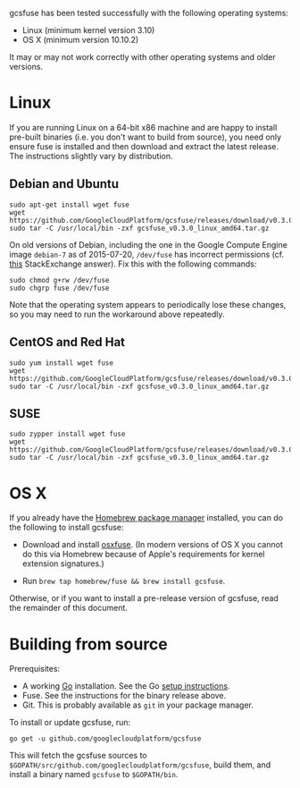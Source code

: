 
gcsfuse has been tested successfully with the following operating systems:

*   Linux (minimum kernel version 3.10)
*   OS X (minimum version 10.10.2)

It may or may not work correctly with other operating systems and older versions.


# Linux

If you are running Linux on a 64-bit x86 machine and are happy to install
pre-built binaries (i.e. you don't want to build from source), you need only
ensure fuse is installed and then download and extract the latest release. The
instructions slightly vary by distribution.

## Debian and Ubuntu

    sudo apt-get install wget fuse
    wget https://github.com/GoogleCloudPlatform/gcsfuse/releases/download/v0.3.0/gcsfuse_v0.3.0_linux_amd64.tar.gz
    sudo tar -C /usr/local/bin -zxf gcsfuse_v0.3.0_linux_amd64.tar.gz

On old versions of Debian, including the one in the Google Compute Engine image
`debian-7` as of 2015-07-20, `/dev/fuse` has incorrect permissions (cf.
[this][stackexchange] StackExchange answer). Fix this with the following
commands:

```
sudo chmod g+rw /dev/fuse
sudo chgrp fuse /dev/fuse
```

Note that the operating system appears to periodically lose these changes, so
you may need to run the workaround above repeatedly.

[stackexchange]: http://superuser.com/a/800016/429161

## CentOS and Red Hat

    sudo yum install wget fuse
    wget https://github.com/GoogleCloudPlatform/gcsfuse/releases/download/v0.3.0/gcsfuse_v0.3.0_linux_amd64.tar.gz
    sudo tar -C /usr/local/bin -zxf gcsfuse_v0.3.0_linux_amd64.tar.gz

## SUSE

    sudo zypper install wget fuse
    wget https://github.com/GoogleCloudPlatform/gcsfuse/releases/download/v0.3.0/gcsfuse_v0.3.0_linux_amd64.tar.gz
    sudo tar -C /usr/local/bin -zxf gcsfuse_v0.3.0_linux_amd64.tar.gz


# OS X

If you already have the [Homebrew package manager][homebrew] installed, you can
do the following to install gcsfuse:

[homebrew]: http://brew.sh/

*   Download and install [osxfuse][]. (In modern versions of OS X you cannot do
    this via Homebrew because of Apple's requirements for kernel extension
    signatures.)

*   Run `brew tap homebrew/fuse && brew install gcsfuse`.

[osxfuse]: https://osxfuse.github.io/

Otherwise, or if you want to install a pre-release version of gcsfuse, read the
remainder of this document.


# Building from source

Prerequisites:

*   A working [Go][go] installation. See the Go [setup instructions][go-setup].
*   Fuse. See the instructions for the binary release above.
*   Git. This is probably available as `git` in your package manager.

[go]: http://golang.org/
[go-setup]: http://golang.org/doc/code.html

To install or update gcsfuse, run:

    go get -u github.com/googlecloudplatform/gcsfuse

This will fetch the gcsfuse sources to
`$GOPATH/src/github.com/googlecloudplatform/gcsfuse`, build them, and install a
binary named `gcsfuse` to `$GOPATH/bin`.
